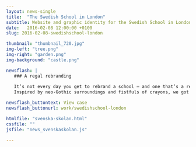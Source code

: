 ```yaml
---
layout: news-single
title:  "The Swedish School in London"
subtitle: Website and graphic identity for the Swedish School in London
date:   2016-02-08 12:00:00 +0100
slug: 2016-02-08-swedishschool-london

thumbnail: "thumbnail_720.jpg"
img-left: "tree.png"
img-right: "garden.png"
img-background: "castle.png"

newsflash: |  
   ### A regal rebranding
   
   It’s not every day you get to rebrand a school — and one that’s a real-life London castle to boot. 
   Inspired by neo-Gothic surroundings and fistfuls of crayons, we got to work.

newsflash_buttontext: View case
newsflash_buttonurl: work/swedishschool-london

htmlfile: "svenska-skolan.html"
cssfile: ""
jsfile: "news_svenskaskolan.js"

---
```

